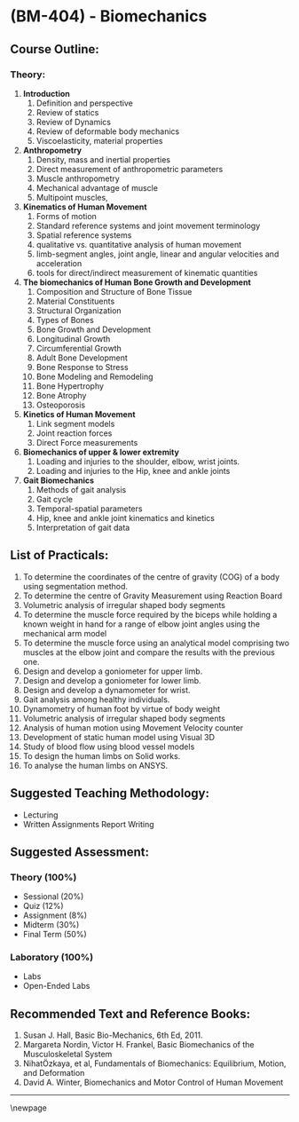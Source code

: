 # **(BM-404) - Biomechanics**
## **Course Outline:**
### **Theory:**
1. **Introduction**
   1. Definition and perspective
   1. Review of statics
   1. Review of Dynamics
   1. Review of deformable body mechanics
   1. Viscoelasticity, material properties
1. **Anthropometry**
   1. Density, mass and inertial properties
   1. Direct measurement of anthropometric parameters
   1. Muscle anthropometry
   1. Mechanical advantage of muscle
   1. Multipoint muscles,
1. **Kinematics of Human Movement**
   1. Forms of motion
   1. Standard reference systems and joint movement terminology
   1. Spatial reference systems
   1. qualitative vs. quantitative analysis of human movement
   1. limb-segment angles, joint angle, linear and angular velocities and acceleration
   1. tools for direct/indirect measurement of kinematic quantities
1. **The biomechanics of Human Bone Growth and Development**
   1. Composition and Structure of Bone Tissue
   1. Material Constituents
   1. Structural Organization
   1. Types of Bones
   1. Bone Growth and Development
   1. Longitudinal Growth
   1. Circumferential Growth
   1. Adult Bone Development
   1. Bone Response to Stress
   1. Bone Modeling and Remodeling
   1. Bone Hypertrophy
   1. Bone Atrophy
   1. Osteoporosis
1. **Kinetics of Human Movement**
   1. Link segment models
   1. Joint reaction forces
   1. Direct Force measurements
1. **Biomechanics of upper & lower extremity**
   1. Loading and injuries to the shoulder, elbow, wrist joints.
   1. Loading and injuries to the Hip, knee and ankle joints
1. **Gait Biomechanics**
   1. Methods of gait analysis
   1. Gait cycle
   1. Temporal-spatial parameters
   1. Hip, knee and ankle joint kinematics and kinetics
   1. Interpretation of gait data
## **List of Practicals:**
1. To determine the coordinates of the centre of gravity (COG) of a body using segmentation method.
1. To determine the centre of Gravity Measurement using Reaction Board
1. Volumetric analysis of irregular shaped body segments
1. To determine the muscle force required by the biceps while holding a known weight in hand for a range of elbow joint angles using the mechanical arm model
1. To determine the muscle force using an analytical model comprising two muscles at the elbow joint and compare the results with the previous one.
1. Design and develop a goniometer for upper limb.
1. Design and develop a goniometer for lower limb.
1. Design and develop a dynamometer for wrist.
1. Gait analysis among healthy individuals.
1. Dynamometry of human foot by virtue of body weight
1. Volumetric analysis of irregular shaped body segments
1. Analysis of human motion using Movement Velocity counter
1. Development of static human model using Visual 3D
1. Study of blood flow using blood vessel models
1. To design the human limbs on Solid works.
1. To analyse the human limbs on ANSYS.
## **Suggested Teaching Methodology:**
- Lecturing
- Written Assignments Report Writing
## **Suggested Assessment:**
### **Theory (100%)**

- Sessional (20%)
- Quiz (12%)
- Assignment (8%)
- Midterm (30%)
- Final Term (50%)

### **Laboratory (100%)**
- Labs
- Open-Ended Labs

## **Recommended Text and Reference Books:**

1. Susan J. Hall, Basic Bio-Mechanics, 6th Ed, 2011.
1. Margareta Nordin, Victor H. Frankel, Basic Biomechanics of the Musculoskeletal System
1. NihatÖzkaya, et al, Fundamentals of Biomechanics: Equilibrium, Motion, and Deformation
1. David A. Winter, Biomechanics and Motor Control of Human Movement

___
\newpage